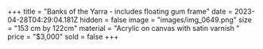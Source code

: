 +++
title = "Banks of the Yarra - includes floating gum frame"
date = 2023-04-28T04:29:04.181Z
hidden = false
image = "images/img_0649.png"
size = "153 cm by 122cm"
material = "Acrylic on canvas with satin varnish "
price = "$3,000"
sold = false
+++
